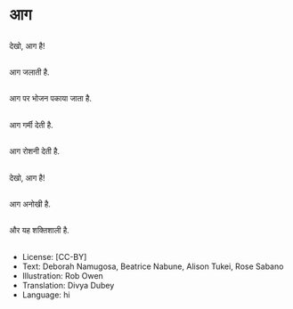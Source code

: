 # आग

##
देखो, आग है!

##
आग जलाती है.

##
आग पर भोजन पकाया जाता है.

##
आग गर्मी देती है.

##
आग रोशनी देती है.

##
देखो, आग है!

##
आग अनोखी है.

##
और यह शक्तिशाली है.

##
* License: [CC-BY]
* Text: Deborah Namugosa, Beatrice Nabune, Alison Tukei, Rose Sabano
* Illustration: Rob Owen
* Translation: Divya Dubey
* Language: hi
